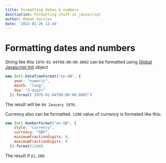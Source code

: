 ```yaml
---
title: Formatting dates & numbers
desctiption: Formatting stuff in javascript
author: Roman Vavilov
date: '2022-01-26 12:44'
---
```


# Formatting dates and numbers

String like this `1976-01-04T00:00:00.000Z` can be formatted using [Global Javascript Intl](https://developer.mozilla.org/en-US/docs/Web/JavaScript/Reference/Global_Objects/Intl) object

```JavaScript
new Intl.DateTimeFormat("en-GB", {
    year: "numeric",
    month: "long",
    day: "2-digit"
  }).format('1976-01-04T00:00:00.000Z')
```
The result will be `04 January 1976`.

Currency also can be formatted. `1200` value of currency is formated like this:

```JavaScript
new Intl.NumberFormat("en-GB", {
    style: "currency",
    currency: "GBP",
    minimumFractionDigits: 0,
    maximumFractionDigits: 0
  }).format(1200)
```
 The result if `£1,200`.
